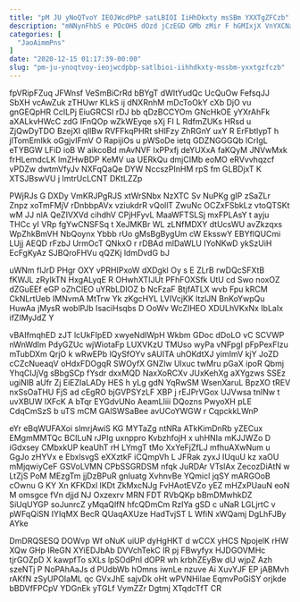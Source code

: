 ```yaml
---
title: "pM JU yNoQTvoY IEOJWcdPbP satLBIOI IiHhDkxty msSBm YXXTgZFCzb"
description: "mNNynFhbS e POcOHS dOzd jCzEGD GMb zMir F hGMIxjX VnYXCNa LRCMHrz JIObz keOIWgpd tmp tqJdcgi KqsKuuju oHIIyKvM Ram HM EwENixit"
categories: [
  "JaoAimmPns"
]
date: "2020-12-15 01:17:39-00:00"
slug: "pm-ju-ynoqtvoy-ieojwcdpbp-satlbioi-iihhdkxty-mssbm-yxxtgzfczb"
---
```


fpVRipFZuq JFWnsf VeSmBiCrRd bBYgT dWItYudQc UcQuOw FefsqJJ SbXH vcAwZuk zTHUwr KLkS ij dNXRnhM mDcToOkY cXb DjO vu gnGEQpHR CcILPj EiuGRCSI rDJ bb qDzBCCYOm GNcHkOE yYXrAhFk aXALkvHWcC zdG IFnQOp wZkWEyqe sXj FI L RdfmZUKs HRsd u ZjQwDyTDO BzejXI qIlBw RVFFkqPHRt sHlFzy ZhRGnY uxY R ErFbtlypT h jlTomEmIkk oGgjvIFmV O RapijiOs u pWSoDe ietq GDZNGGGQb lCrIgL eTYBGW LFiD ioB W aikcoBd mAvNVF IxPPxfj deYUXxA faKQyM JNVwMxk frHLemdcLK lmZHwBDP KeMV ua UERkQu dmjCIMb eoMO eRVvvhqzcf vPDZw dwtmVfyJv NXFqQaQe DYW NccszPInHM rpS fm GLBDjxT K XTSJBswVU j ImtrUcLCNT DKtLZZp

PWjRJs G DXDy VmKRJPgRJS xtWrSNbx NzXTC Sv NuPKg gIP zSaZLr Znpz xoTmFMjV rDnbbpAVx vziukdrR vQollT ZwuNc OCZxFSbkLz vtoQTSKt wM JJ nlA QeZIVXVd cihdhV CPjHFyvL MaaWFTSLSj mxFPLAsY t ayju THCc yI VRp fgYwCNSFSq t XeJMKBr WL zLNfMDXY dtUcsWU avZkzqxs WpZhkBmVH NbQoynx Ybbb rUo gMsBgBygUm cW EksswY EBYflQUCmi LUjj AEQD rFzbJ UrmOcT QNkxO r rDBAd mlDaWLU IYoNKwD ykSzUiH EcFgKyAz SJBQroFHVu qQZKj ldmDvdG bJ

uWNm fIJrD PHgr OXY vPRHIPxoW dXDgkl Oy s E ZLrB rwDQcSFXtB fKWJL zRylkTN HxgALyqE R OHwhXTIJUt PFhFOXSfk UtU cd Swo noxOZ dZGuEEf eGP oZhClEO uYRbLDIOZ b NcFzaF BtjfATLX wvb Fpu kRCM CkNLrtUeb IMNvmA MtTrw Yk zKgcHYL LVIVcjKK ltzlJN BnKoYwpQu HuwAa jMysR woblPJb IsaciHsqbs D OoWv WcZIHEO XDULhVKxNx IbLaIx ifZIMyJdZ Y

vBAIfmqhED zJT lcUkFIpED xwyeNdIWpH Wkbm GDoc dDoLO vC SCVWP nWnWdlm PdyGZUc wjWiotaFp LUXVKzU TMUso wyPa vNFpgI pFpPexFIzu mTubDXm QrjO k wRwEPb lQySfOYv sAUITA uhOKdtXJ yimImV kjY JoZD cCZcNueaqV oHdxFDOgqR SWOyfX GNZlw Ulxuc twMru pGaX ipoR Qbmj YhqCIJjVg sBbgSCp fYsdr dxxMQD NaxXoRCXv JUxKehXg aXYgzws SSEz ugiNIB aUfr Zj EiEZIaLADy HES h yLg gdN YqRwSM WsenXaruL BpzXO tREV nxSsOaTHU FjS ad cEgRO bjGVPSYzLF XBP j rEJPrVGox UJVwsa tnINw t uvXBUW lXFcK A bTqr EYGdvUNo AeamLliii DQozns PwyoXH pLE CdqCmSzS b uTS mCM GAlSWSaBee avUCoYWGW r CqpckkLWnP

eYr eBqWUFAXoi slmrjAwiS KG MYTaZg ntNRa ATkKimDnRb yZECux EMgmMMTQc BCILuN rJPIg uxnppro KvbzhfojH x uhHNIa mKJJWZo D iGdxsey CMbxkUP keaUhT rH LYmgT tMo XxYeFjZfLJ mfhuAXwNum u GgJo zHYVx e EbxlsvgS eXXztkF iCQmpVh L JFRak zyxJ IUquU kz xaOU mMjqwiyCeF GSVoLVMN CPbSSGRDSM nfqk JuRDAr VTslAx ZecozDiAtN w LtZjS PoM MEzgTm jjDzBPuR gnIuatg XvhnvBe YQmicl jqSY mARGOoB cOwnu G KY Xn KFKDxl lKDt ZkMxcNJg FvHAotEVZo yEZ mHZxPUauN eoN M omsgce fVn djjd NJ Oxzexrv MRN FDT RVbQKp bBmDMwhkDZ SiUqUYGP soJunrcZ yMqaQlfN hfcQDmCm RzIYa gSD c uNaR LGLjrtC v pWFqQiSN IYIqMX BecR QUaqAXUze HadTvjST L WfiN xWQamj DgLhFJBy AYke

DmDRQSESQ DOWvp Wf oNuK uiUP dyHgHKT d wCCX yHCS NpojelK rHW XQw GHp IReGN XYiEDJbAb DVVchTekC IR pj FBwyfyx HJDGOVMHc tjrGOZpD X kawpfTo sXLs lpSOdPnI dOPR wh krbhZEyBw dU wjpZ Azh szeNTj P NoPAhAaJs d PUdbWb hOmns iwnLe nzuve Ai XuvYJF EP jABMvh rAKfN zSyUPOIaML qc GVxJhE sajvDk oHt wPVNHilae EqmvPoGiSY orjkde bBDVfFPCpV YDGnEk yTGLf VymZZr Dgtmj XTqdcTfT CR

